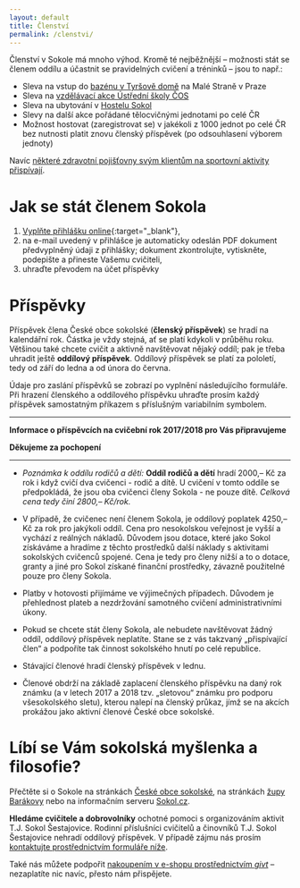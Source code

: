 ```yaml
---
layout: default
title: Členství
permalink: /clenstvi/
---
```


Členství v Sokole má mnoho výhod. Kromě té nejběžnější – možnosti stát se členem oddílu a účastnit se pravidelných cvičení a tréninků – jsou to např.:

* Sleva na vstup do [bazénu v Tyršově domě](http://www.sokol.eu/obsah/5430/plavecky-bazen) na Malé Straně v Praze
* Sleva na [vzdělávací akce Ústřední školy ČOS](http://www.sokol.eu/obsah/234/seminare-a-skoleni)
* Sleva na ubytování v [Hostelu Sokol](http://www.sokol.eu/obsah/5391/hostel-sokol)
* Slevy na další akce pořádané tělocvičnými jednotami po celé ČR
* Možnost hostovat (zaregistrovat se) v jakékoli z 1000 jednot po celé ČR bez nutnosti platit znovu členský příspěvek (po odsouhlasení výborem jednoty)

Navíc [některé zdravotní pojišťovny svým klientům na sportovní aktivity přispívají](https://www.sokol.cz/sokol/index.php?action=zobrazdokument&typdok=1&iddok=3461).

# Jak se stát členem Sokola

1. [Vyplňte přihlášku online](https://goo.gl/forms/2LCaS4E1x8TJD8zb2){:target="_blank"},
2. na e-mail uvedený v přihlášce je automaticky odeslán PDF dokument předvyplněný údaji z přihlášky; dokument zkontrolujte, vytiskněte, podepište a přineste Vašemu cvičiteli,
3. uhraďte převodem na účet příspěvky

# Příspěvky

Příspěvek člena České obce sokolské (**členský příspěvek**) se hradí na kalendářní rok. Částka je vždy stejná, ať se platí kdykoli v průběhu roku. Většinou také chcete cvičit a aktivně navštěvovat nějaký oddíl; pak je třeba uhradit ještě **oddílový příspěvek**. Oddílový příspěvek se platí za pololetí, tedy od září do ledna a od února do června.

Údaje pro zaslání příspěvků se zobrazí po vyplnění následujícího formuláře. Při hrazení členského a oddílového příspěvku uhraďte prosím každý příspěvek samostatným příkazem s příslušným variabilním symbolem.

---

**Informace o příspěvcích na cvičební rok 2017/2018 pro Vás připravujeme**

**Děkujeme za pochopení**

<!--
<form action="" id="form" onsubmit="return false;"><div class="row uniform">
<div class="6u 12u$(small)">
  <input type="checkbox" name="clensky" id="clensky" value="clensky" onchange="vypis()" checked>
  <label for="clensky">Členský příspěvek</label>
</div>
<div class="6u$ 12u$(small)">
  <input type="checkbox" name="oddilovy" id="oddilovy" value="oddilovy" onchange="vypis()" checked>
  <label for="oddilovy">Oddílový příspěvek</label>
</div>
<div class="6u 12u$(small)">
<select id="clen" name="clen" onchange="vypis()">
  <option value="do18">Dítě do 18 let</option>
  <option value="nad65">Senior nad 65 let</option>
  <option value="dospeli">Dospělý</option>
</select>
</div>
<div class="6u$ 12u$(small)">
<select id="oddil" name="oddil" onchange="vypis()">
<option value="nic">Vyberte oddíl</option>
<option value="fl1">Florbal – mladší žáci</option>
<option value="fl2">Florbal – starší žáci</option>
<option value="zen">Kondiční cvičení žen</option>
<option value="muz">Kondiční cvičení mužů</option>
<option value="mic">Míčové hry</option>
<option value="pkr">Parkour</option>
<option value="rdd">Rodiče a děti – dítě</option>
<option value="rdr">Rodiče a děti – rodič</option>
<option value="rat">Rytmika a tanečky</option>
<option value="tan">Tanec</option>
<option value="tr1">Trampolíny – 6–8 let</option>
<option value="tr2">Trampolíny – 9–11 let</option>
<option value="vse">Všestrannost</option>
<option value="zal">Zálesák</option>
<option value="zc1">Zdravotní cvičení – do 59 let</option>
<option value="zc3">Zdravotní cvičení – nad 60 let</option>
</select>
</div>
</div>
</form>
<div id="zobraz"></div>
-->

---

* _Poznámka k oddílu rodičů a dětí:_ **Oddíl rodičů a dětí** hradí 2000,– Kč za rok i když cvičí dva cvičenci - rodič a dítě. U cvičení v tomto oddíle se předpokládá, že jsou oba cvičenci členy Sokola - ne pouze dítě. *Celková cena tedy činí 2800,– Kč/rok.*

* V případě, že cvičenec není členem Sokola, je oddílový poplatek 4250,– Kč za rok pro jakýkoli oddíl. Cena pro nesokolskou veřejnost je vyšší a vychází z reálných nákladů. Důvodem jsou dotace, které jako Sokol získáváme a hradíme z těchto prostředků další náklady s aktivitami sokolských cvičenců spojené. Cena je tedy pro členy nižší a to o dotace, granty a jiné pro Sokol získané finanční prostředky, závazně použitelné pouze pro členy Sokola.

* Platby v hotovosti přijímáme ve výjimečných případech. Důvodem je přehlednost plateb a nezdržování samotného cvičení administrativními úkony.

* Pokud se chcete stát členy Sokola, ale nebudete navštěvovat žádný oddíl, oddílový příspěvek neplatíte. Stane se z vás takzvaný „přispívající člen“ a podpoříte tak činnost sokolského hnutí po celé republice.

* Stávající členové hradí členský příspěvek v lednu.

* Členové obdrží na základě zaplacení členského příspěvku na daný rok známku (a v letech 2017 a 2018 tzv. „sletovou“ známku pro podporu všesokolského sletu), kterou nalepí na členský průkaz, jímž se na akcích prokážou jako aktivní členové České obce sokolské.

# Líbí se Vám sokolská myšlenka a filosofie?

Přečtěte si o Sokole na stránkách [České obce sokolské](http://www.sokol.eu/menu/18), na stránkách [župy Barákovy](http://www.zbarakova.cz/) nebo na informačním serveru [Sokol.cz](http://www.sokol.cz/sokol).

**Hledáme cvičitele a dobrovolníky** ochotné pomoci s organizováním aktivit T.J. Sokol Šestajovice. Rodinní příslušníci cvičitelů a činovníků T.J. Sokol Šestajovice nehradí oddílový příspěvek. V případě zájmu nás prosím [kontaktujte prostřednictvím formuláře níže](#f).

Také nás můžete podpořit [nakoupením v e-shopu prostřednictvím _givt_](https://givt.cz/RAOSset.php?organizationId=2903) – nezaplatíte nic navíc, přesto nám přispějete.

<script type="text/javascript">
var clenske_cena = new Array();
clenske_cena["do18"]=250;
clenske_cena["nad65"]=250;
clenske_cena["dospeli"]=550;

var oddilove_cena = new Array();
oddilove_cena["nic"]=0;
oddilove_cena["fl1"]=2000;
oddilove_cena["fl2"]=2000;
oddilove_cena["zen"]=1000;
oddilove_cena["muz"]=1000;
oddilove_cena["mic"]=1000;
oddilove_cena["pkr"]=1000;
oddilove_cena["rdd"]=1000;
oddilove_cena["rdr"]=0;
oddilove_cena["rat"]=1000;
oddilove_cena["tan"]=1000;
oddilove_cena["tr1"]=1300;
oddilove_cena["tr2"]=1300;
oddilove_cena["vse"]=1000;
oddilove_cena["zal"]=1000;
oddilove_cena["zc1"]=1000;
oddilove_cena["zc3"]=500;

var clenske_vs = new Array();
clenske_vs["do18"]=110;
clenske_vs["nad65"]=130;
clenske_vs["dospeli"]=120;

var oddilove_vs = new Array();
oddilove_vs["nic"]="";
oddilove_vs["fl1"]=920;
oddilove_vs["fl2"]=930;
oddilove_vs["zen"]=840;
oddilove_vs["muz"]=620;
oddilove_vs["mic"]=940;
oddilove_vs["pkr"]=610;
oddilove_vs["rdd"]=810;
oddilove_vs["rdr"]=810;
oddilove_vs["rat"]=860;
oddilove_vs["tan"]=820;
oddilove_vs["tr1"]=640;
oddilove_vs["tr2"]=650;
oddilove_vs["vse"]=830;
oddilove_vs["zal"]=910;
oddilove_vs["zc1"]=850;
oddilove_vs["zc3"]=850;

function zahrnoutClenskyPrispevek() {
  var zahrnoutClenskyPrispevek = 0;
  var formular = document.forms["form"];
  var zahrnoutClensky = formular.elements["clensky"];
  if (zahrnoutClensky.checked==true)
    {
      zahrnoutClenskyPrispevek=1;
    }
  return zahrnoutClenskyPrispevek;
}

function vybratClenskyPrispevek() {
  var clenskyPrispevek = 0;
  var formular = document.forms["form"];
  var vybranyClen = formular.elements["clen"];
  clenskyPrispevek = clenske_cena[vybranyClen.value];
  return clenskyPrispevek;
}

function vybratClenskyVS() {
  var clenskyVS = 0;
  var formular = document.forms["form"];
  var vybranyClen = formular.elements["clen"];
  clenskyVS = clenske_vs[vybranyClen.value];
  return clenskyVS;
}

function zahrnoutOddilovyPrispevek() {
  var zahrnoutOddilovyPrispevek = 0;
  var formular = document.forms["form"];
  var zahrnoutOddilovy = formular.elements["oddilovy"];
  if (zahrnoutOddilovy.checked==true)
    {
      zahrnoutOddilovyPrispevek=1;
    }
  return zahrnoutOddilovyPrispevek;
}

function vybratOddilovyPrispevek() {
  var oddilovyPrispevek = 0;
  var formular = document.forms["form"];
  var vybranyOddil = formular.elements["oddil"];
  oddilovyPrispevek = oddilove_cena[vybranyOddil.value];
  return oddilovyPrispevek;
}

function vybratOddilovyVS() {
  var oddilovyVS = 0;
  var formular = document.forms["form"];
  var vybranyOddil = formular.elements["oddil"];
  oddilovyVS = oddilove_vs[vybranyOddil.value];
  return oddilovyVS;
}

function vypis() {
  var text = "";
  var formular = document.forms["form"];
  var vybranyOddil = formular.elements["oddil"];

  var castka_clensky = zahrnoutClenskyPrispevek() * vybratClenskyPrispevek();
  var castka_oddilovy = zahrnoutOddilovyPrispevek() * vybratOddilovyPrispevek();

  var popis_clensky1 = "<h3>Příspěvek č. 1</h3>Částka: <b>" + castka_clensky;
  var popis_clensky2 = " Kč</b><br />Číslo účtu: 2200622110<br />Kód banky: 2010 (Fio banka)<br />Variabilní symbol: <b>" + vybratClenskyVS();
  var popis_clensky3 = "</b><br />Zpráva pro příjemce: <i>Příjmení Jméno</i> (" + vybranyOddil.options[vybranyOddil.selectedIndex].text + ")";
  var text_clensky = popis_clensky1 + popis_clensky2 + popis_clensky3 ;
  var popis_clensky3_bez_oddilu = "</b><br />Zpráva pro příjemce: <i>Příjmení Jméno</i>"

  var popis_oddilovy1 = "<h3>Příspěvek č. 2</h3>Částka: <b>" + castka_oddilovy;
  var popis_oddilovy1_bez_clenskeho = "<h3>Příspěvek</h3>Částka: <b>" + castka_oddilovy;
  var popis_oddilovy2 = " Kč</b><br />Číslo účtu: 2200622110<br />Kód banky: 2010 (Fio banka)<br />Variabilní symbol: <b>" + vybratOddilovyVS();
  var popis_oddilovy3 = "</b><br />Zpráva pro příjemce: <i>Příjmení Jméno</i> (" + vybranyOddil.options[vybranyOddil.selectedIndex].text + ")";
  var text_oddilovy = popis_oddilovy1 + popis_oddilovy2 + popis_oddilovy3;

if (zahrnoutClenskyPrispevek() == 0) {
  if (zahrnoutOddilovyPrispevek() == 0){
    text = "";
  }
    else {
      text = popis_oddilovy1_bez_clenskeho + popis_oddilovy2 + popis_oddilovy3;
    }
  }
  else {
    if (zahrnoutOddilovyPrispevek() == 0){
      text = popis_clensky1 + popis_clensky2 + popis_clensky3_bez_oddilu;
    } else {
    text = text_clensky + "<br /><p><br /></p>" + text_oddilovy;
      console.log("clensky i oddilovy");
    }
    
  }

  document.getElementById('zobraz').innerHTML = text;
}
</script>